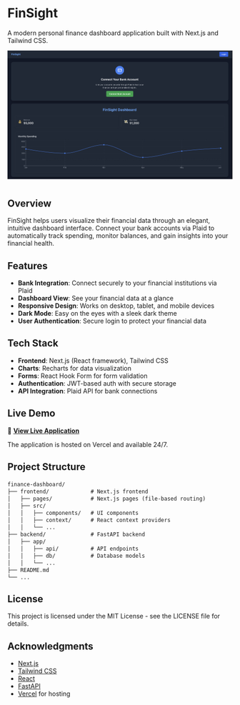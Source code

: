 # FinSight

A modern personal finance dashboard application built with Next.js and Tailwind CSS.

![alt text](https://github.com/judecoe/FinSight/blob/main/images/homepage.png "Logo Title Text 1")

#

## Overview

FinSight helps users visualize their financial data through an elegant, intuitive dashboard interface. Connect your bank accounts via Plaid to automatically track spending, monitor balances, and gain insights into your financial health.

## Features

- **Bank Integration**: Connect securely to your financial institutions via Plaid
- **Dashboard View**: See your financial data at a glance
- **Responsive Design**: Works on desktop, tablet, and mobile devices
- **Dark Mode**: Easy on the eyes with a sleek dark theme
- **User Authentication**: Secure login to protect your financial data

## Tech Stack

- **Frontend**: Next.js (React framework), Tailwind CSS
- **Charts**: Recharts for data visualization
- **Forms**: React Hook Form for form validation
- **Authentication**: JWT-based auth with secure storage
- **API Integration**: Plaid API for bank connections

## Live Demo

🚀 **[View Live Application](https://finsight-b2j1o70uu-kxfhz8yjmj6mprqis-projects.vercel.app)**

The application is hosted on Vercel and available 24/7.

## Project Structure

```
finance-dashboard/
├── frontend/             # Next.js frontend
│   ├── pages/            # Next.js pages (file-based routing)
│   ├── src/
│   │   ├── components/   # UI components
│   │   ├── context/      # React context providers
│   │   └── ...
├── backend/              # FastAPI backend
│   ├── app/
│   │   ├── api/          # API endpoints
│   │   ├── db/           # Database models
│   │   └── ...
├── README.md
└── ...
```

## License

This project is licensed under the MIT License - see the LICENSE file for details.

## Acknowledgments

- [Next.js](https://nextjs.org/)
- [Tailwind CSS](https://tailwindcss.com/)
- [React](https://reactjs.org/)
- [FastAPI](https://fastapi.tiangolo.com/)
- [Vercel](https://vercel.com/) for hosting
